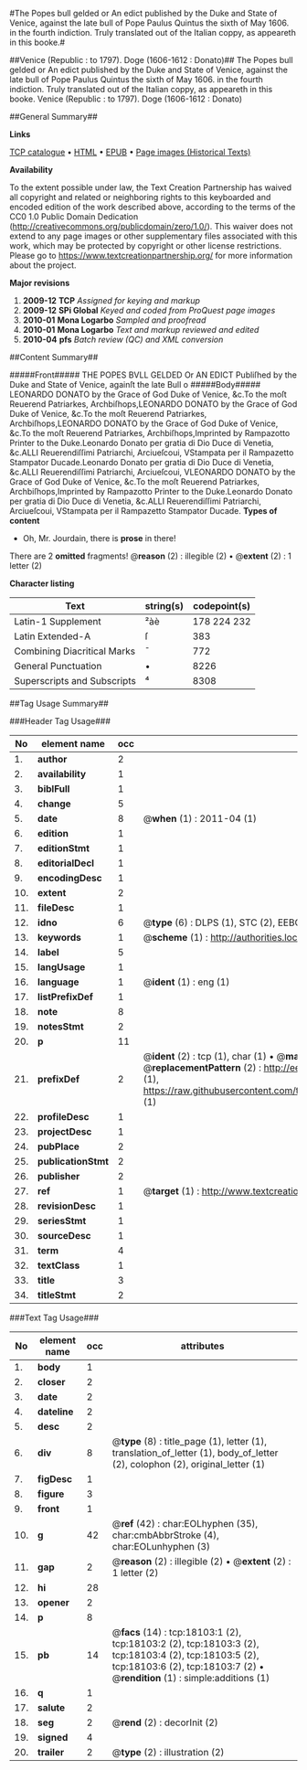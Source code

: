 #The Popes bull gelded or An edict published by the Duke and State of Venice, against the late bull of Pope Paulus Quintus the sixth of May 1606. in the fourth indiction. Truly translated out of the Italian coppy, as appeareth in this booke.#

##Venice (Republic : to 1797). Doge (1606-1612 : Donato)##
The Popes bull gelded or An edict published by the Duke and State of Venice, against the late bull of Pope Paulus Quintus the sixth of May 1606. in the fourth indiction. Truly translated out of the Italian coppy, as appeareth in this booke.
Venice (Republic : to 1797). Doge (1606-1612 : Donato)

##General Summary##

**Links**

[TCP catalogue](http://www.ota.ox.ac.uk/tcp/)  • 
[HTML](http://tei.it.ox.ac.uk/tcp/Texts-HTML/free/A20/A20615.html)  • 
[EPUB](http://tei.it.ox.ac.uk/tcp/Texts-EPUB/free/A20/A20615.epub) • 
[Page images (Historical Texts)](https://historicaltexts.jisc.ac.uk/eebo-99852760e)

**Availability**

To the extent possible under law, the Text Creation Partnership has waived all copyright and related or neighboring rights to this keyboarded and encoded edition of the work described above, according to the terms of the CC0 1.0 Public Domain Dedication (http://creativecommons.org/publicdomain/zero/1.0/). This waiver does not extend to any page images or other supplementary files associated with this work, which may be protected by copyright or other license restrictions. Please go to https://www.textcreationpartnership.org/ for more information about the project.

**Major revisions**

1. __2009-12__ __TCP__ *Assigned for keying and markup*
1. __2009-12__ __SPi Global__ *Keyed and coded from ProQuest page images*
1. __2010-01__ __Mona Logarbo__ *Sampled and proofread*
1. __2010-01__ __Mona Logarbo__ *Text and markup reviewed and edited*
1. __2010-04__ __pfs__ *Batch review (QC) and XML conversion*

##Content Summary##

#####Front#####
THE POPES BVLL GELDED Or AN EDICT Publiſhed by the Duke and State of Venice, againſt the late Bull o
#####Body#####
LEONARDO DONATO by the Grace of God Duke of Venice, &c.To the moſt Reuerend Patriarkes, Archbiſhops,LEONARDO DONATO by the Grace of God Duke of Venice, &c.To the moſt Reuerend Patriarkes, Archbiſhops,LEONARDO DONATO by the Grace of God Duke of Venice, &c.To the moſt Reuerend Patriarkes, Archbiſhops,Imprinted by Rampazotto Printer to the Duke.Leonardo Donato per gratia di Dio Duce di Venetia, &c.ALLI Reuerendiſſimi Patriarchi, Arciueſcoui, VStampata per il Rampazetto Stampator Ducade.Leonardo Donato per gratia di Dio Duce di Venetia, &c.ALLI Reuerendiſſimi Patriarchi, Arciueſcoui, VLEONARDO DONATO by the Grace of God Duke of Venice, &c.To the moſt Reuerend Patriarkes, Archbiſhops,Imprinted by Rampazotto Printer to the Duke.Leonardo Donato per gratia di Dio Duce di Venetia, &c.ALLI Reuerendiſſimi Patriarchi, Arciueſcoui, VStampata per il Rampazetto Stampator Ducade.
**Types of content**

  * Oh, Mr. Jourdain, there is **prose** in there!

There are 2 **omitted** fragments! 
 @__reason__ (2) : illegible (2)  •  @__extent__ (2) : 1 letter (2)

**Character listing**


|Text|string(s)|codepoint(s)|
|---|---|---|
|Latin-1 Supplement|²àè|178 224 232|
|Latin Extended-A|ſ|383|
|Combining             Diacritical Marks|̄|772|
|General Punctuation|•|8226|
|Superscripts             and Subscripts|⁴|8308|

##Tag Usage Summary##

###Header Tag Usage###

|No|element name|occ|attributes|
|---|---|---|---|
|1.|__author__|2||
|2.|__availability__|1||
|3.|__biblFull__|1||
|4.|__change__|5||
|5.|__date__|8| @__when__ (1) : 2011-04 (1)|
|6.|__edition__|1||
|7.|__editionStmt__|1||
|8.|__editorialDecl__|1||
|9.|__encodingDesc__|1||
|10.|__extent__|2||
|11.|__fileDesc__|1||
|12.|__idno__|6| @__type__ (6) : DLPS (1), STC (2), EEBO-CITATION (1), PROQUEST (1), VID (1)|
|13.|__keywords__|1| @__scheme__ (1) : http://authorities.loc.gov/ (1)|
|14.|__label__|5||
|15.|__langUsage__|1||
|16.|__language__|1| @__ident__ (1) : eng (1)|
|17.|__listPrefixDef__|1||
|18.|__note__|8||
|19.|__notesStmt__|2||
|20.|__p__|11||
|21.|__prefixDef__|2| @__ident__ (2) : tcp (1), char (1)  •  @__matchPattern__ (2) : ([0-9\-]+):([0-9IVX]+) (1), (.+) (1)  •  @__replacementPattern__ (2) : http://eebo.chadwyck.com/downloadtiff?vid=$1&page=$2 (1), https://raw.githubusercontent.com/textcreationpartnership/Texts/master/tcpchars.xml#$1 (1)|
|22.|__profileDesc__|1||
|23.|__projectDesc__|1||
|24.|__pubPlace__|2||
|25.|__publicationStmt__|2||
|26.|__publisher__|2||
|27.|__ref__|1| @__target__ (1) : http://www.textcreationpartnership.org/docs/. (1)|
|28.|__revisionDesc__|1||
|29.|__seriesStmt__|1||
|30.|__sourceDesc__|1||
|31.|__term__|4||
|32.|__textClass__|1||
|33.|__title__|3||
|34.|__titleStmt__|2||


###Text Tag Usage###

|No|element name|occ|attributes|
|---|---|---|---|
|1.|__body__|1||
|2.|__closer__|2||
|3.|__date__|2||
|4.|__dateline__|2||
|5.|__desc__|2||
|6.|__div__|8| @__type__ (8) : title_page (1), letter (1), translation_of_letter (1), body_of_letter (2), colophon (2), original_letter (1)|
|7.|__figDesc__|1||
|8.|__figure__|3||
|9.|__front__|1||
|10.|__g__|42| @__ref__ (42) : char:EOLhyphen (35), char:cmbAbbrStroke (4), char:EOLunhyphen (3)|
|11.|__gap__|2| @__reason__ (2) : illegible (2)  •  @__extent__ (2) : 1 letter (2)|
|12.|__hi__|28||
|13.|__opener__|2||
|14.|__p__|8||
|15.|__pb__|14| @__facs__ (14) : tcp:18103:1 (2), tcp:18103:2 (2), tcp:18103:3 (2), tcp:18103:4 (2), tcp:18103:5 (2), tcp:18103:6 (2), tcp:18103:7 (2)  •  @__rendition__ (1) : simple:additions (1)|
|16.|__q__|1||
|17.|__salute__|2||
|18.|__seg__|2| @__rend__ (2) : decorInit (2)|
|19.|__signed__|4||
|20.|__trailer__|2| @__type__ (2) : illustration (2)|
